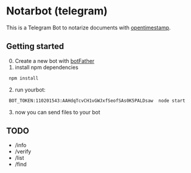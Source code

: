 # Notarbot (telegram)

This is a Telegram Bot to notarize documents with [opentimestamp](https://github.com/opentimestamps/). 


## Getting started
 0. Create a new bot with [botFather](https://core.telegram.org/bots#6-botfather)
 1. install npm dependencies
```bash
 npm install
```
 2. run yourbot:
```bash
 BOT_TOKEN:110201543:AAHdqTcvCH1vGWJxfSeofSAs0K5PALDsaw  node start
```
 3. now you can send files to your bot

## TODO
 * /info
 * /verify
 * /list
 * /find



